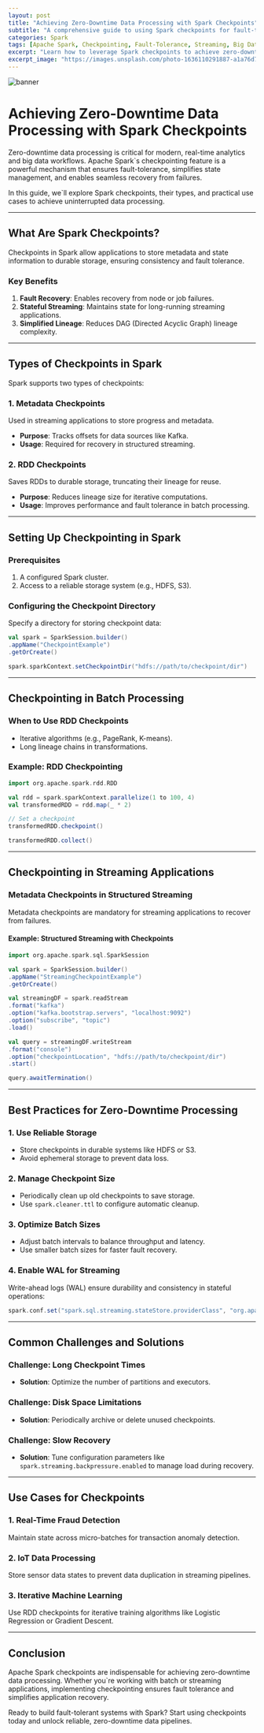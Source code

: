 ```yaml
---
layout: post
title: "Achieving Zero-Downtime Data Processing with Spark Checkpoints"
subtitle: "A comprehensive guide to using Spark checkpoints for fault-tolerant and continuous data processing."
categories: Spark
tags: [Apache Spark, Checkpointing, Fault-Tolerance, Streaming, Big Data]
excerpt: "Learn how to leverage Spark checkpoints to achieve zero-downtime data processing in batch and streaming applications."
excerpt_image: "https://images.unsplash.com/photo-1636110291887-a1a76d79ccaa"
---
```

![banner](https://images.unsplash.com/photo-1636110291887-a1a76d79ccaa)

# Achieving Zero-Downtime Data Processing with Spark Checkpoints

Zero-downtime data processing is critical for modern, real-time analytics and big data workflows. Apache Spark`s checkpointing feature is a powerful mechanism that ensures fault-tolerance, simplifies state management, and enables seamless recovery from failures.

In this guide, we`ll explore Spark checkpoints, their types, and practical use cases to achieve uninterrupted data processing.

---

## What Are Spark Checkpoints?

Checkpoints in Spark allow applications to store metadata and state information to durable storage, ensuring consistency and fault tolerance.

### Key Benefits
1. **Fault Recovery**: Enables recovery from node or job failures.
2. **Stateful Streaming**: Maintains state for long-running streaming applications.
3. **Simplified Lineage**: Reduces DAG (Directed Acyclic Graph) lineage complexity.

---

## Types of Checkpoints in Spark

Spark supports two types of checkpoints:

### 1. **Metadata Checkpoints**
Used in streaming applications to store progress and metadata.

- **Purpose**: Tracks offsets for data sources like Kafka.
- **Usage**: Required for recovery in structured streaming.

### 2. **RDD Checkpoints**
Saves RDDs to durable storage, truncating their lineage for reuse.

- **Purpose**: Reduces lineage size for iterative computations.
- **Usage**: Improves performance and fault tolerance in batch processing.

---

## Setting Up Checkpointing in Spark

### Prerequisites
1. A configured Spark cluster.
2. Access to a reliable storage system (e.g., HDFS, S3).

### Configuring the Checkpoint Directory
Specify a directory for storing checkpoint data:
```scala
val spark = SparkSession.builder()
.appName("CheckpointExample")
.getOrCreate()

spark.sparkContext.setCheckpointDir("hdfs://path/to/checkpoint/dir")
```

---

## Checkpointing in Batch Processing

### When to Use RDD Checkpoints
- Iterative algorithms (e.g., PageRank, K-means).
- Long lineage chains in transformations.

### Example: RDD Checkpointing
```scala
import org.apache.spark.rdd.RDD

val rdd = spark.sparkContext.parallelize(1 to 100, 4)
val transformedRDD = rdd.map(_ * 2)

// Set a checkpoint
transformedRDD.checkpoint()

transformedRDD.collect()
```

---

## Checkpointing in Streaming Applications

### Metadata Checkpoints in Structured Streaming
Metadata checkpoints are mandatory for streaming applications to recover from failures.

#### Example: Structured Streaming with Checkpoints
```scala
import org.apache.spark.sql.SparkSession

val spark = SparkSession.builder()
.appName("StreamingCheckpointExample")
.getOrCreate()

val streamingDF = spark.readStream
.format("kafka")
.option("kafka.bootstrap.servers", "localhost:9092")
.option("subscribe", "topic")
.load()

val query = streamingDF.writeStream
.format("console")
.option("checkpointLocation", "hdfs://path/to/checkpoint/dir")
.start()

query.awaitTermination()
```

---

## Best Practices for Zero-Downtime Processing

### 1. Use Reliable Storage
- Store checkpoints in durable systems like HDFS or S3.
- Avoid ephemeral storage to prevent data loss.

### 2. Manage Checkpoint Size
- Periodically clean up old checkpoints to save storage.
- Use `spark.cleaner.ttl` to configure automatic cleanup.

### 3. Optimize Batch Sizes
- Adjust batch intervals to balance throughput and latency.
- Use smaller batch sizes for faster fault recovery.

### 4. Enable WAL for Streaming
Write-ahead logs (WAL) ensure durability and consistency in stateful operations:
```scala
spark.conf.set("spark.sql.streaming.stateStore.providerClass", "org.apache.spark.sql.execution.streaming.state.HDFSBackedStateStoreProvider")
```

---

## Common Challenges and Solutions

### Challenge: Long Checkpoint Times
- **Solution**: Optimize the number of partitions and executors.

### Challenge: Disk Space Limitations
- **Solution**: Periodically archive or delete unused checkpoints.

### Challenge: Slow Recovery
- **Solution**: Tune configuration parameters like `spark.streaming.backpressure.enabled` to manage load during recovery.

---

## Use Cases for Checkpoints

### 1. **Real-Time Fraud Detection**
Maintain state across micro-batches for transaction anomaly detection.

### 2. **IoT Data Processing**
Store sensor data states to prevent data duplication in streaming pipelines.

### 3. **Iterative Machine Learning**
Use RDD checkpoints for iterative training algorithms like Logistic Regression or Gradient Descent.

---

## Conclusion

Apache Spark checkpoints are indispensable for achieving zero-downtime data processing. Whether you`re working with batch or streaming applications, implementing checkpointing ensures fault tolerance and simplifies application recovery.

Ready to build fault-tolerant systems with Spark? Start using checkpoints today and unlock reliable, zero-downtime data pipelines.
